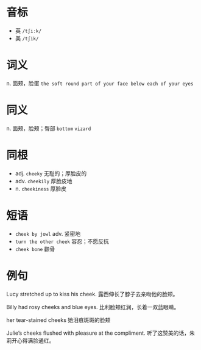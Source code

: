 # 音标

- 英 `/tʃiːk/`
- 美 `/tʃik/`

# 词义

n. 面颊，脸蛋
`the soft round part of your face below each of your eyes`

# 同义

n. 面颊，脸颊；臀部
`bottom` `vizard`

# 同根

- adj. `cheeky` 无耻的；厚脸皮的
- adv. `cheekily` 厚脸皮地
- n. `cheekiness` 厚脸皮

# 短语

- `cheek by jowl` adv. 紧密地
- `turn the other cheek` 容忍；不愿反抗
- `cheek bone` 颧骨

# 例句

Lucy stretched up to kiss his cheek.
露西伸长了脖子去亲吻他的脸颊。

Billy had rosy cheeks and blue eyes.
比利脸颊红润，长着一双蓝眼睛。

her tear-stained cheeks
她泪痕斑斑的脸颊

Julie’s cheeks flushed with pleasure at the compliment.
听了这赞美的话，朱莉开心得满脸通红。


